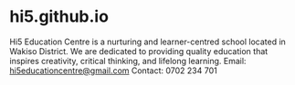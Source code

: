 # hi5.github.io
Hi5 Education Centre is a nurturing and learner-centred school located in Wakiso District. We are dedicated to providing quality education that inspires creativity, critical thinking, and lifelong learning. Email: hi5educationcentre@gmail.com Contact: 0702 234 701 
